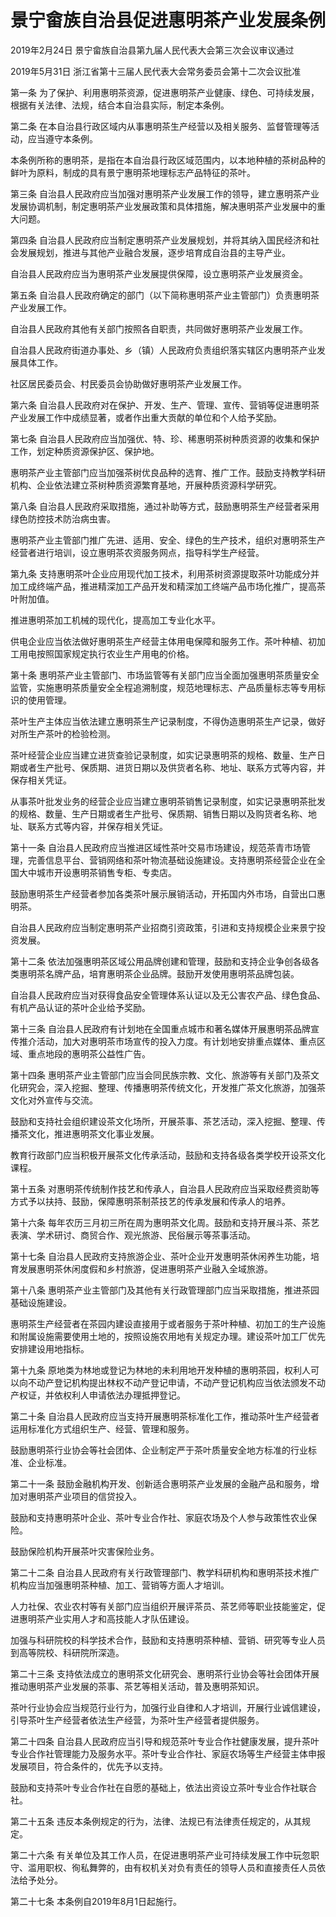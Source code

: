# 景宁畲族自治县促进惠明茶产业发展条例

2019年2月24日 景宁畲族自治县第九届人民代表大会第三次会议审议通过

2019年5月31日 浙江省第十三届人民代表大会常务委员会第十二次会议批准



第一条 为了保护、利用惠明茶资源，促进惠明茶产业健康、绿色、可持续发展，根据有关法律、法规，结合本自治县实际，制定本条例。

第二条 在本自治县行政区域内从事惠明茶生产经营以及相关服务、监督管理等活动，应当遵守本条例。

本条例所称的惠明茶，是指在本自治县行政区域范围内，以本地种植的茶树品种的鲜叶为原料，制成的具有景宁惠明茶地理标志产品特征的茶叶。

第三条 自治县人民政府应当加强对惠明茶产业发展工作的领导，建立惠明茶产业发展协调机制，制定惠明茶产业发展政策和具体措施，解决惠明茶产业发展中的重大问题。

第四条 自治县人民政府应当制定惠明茶产业发展规划，并将其纳入国民经济和社会发展规划，推进与其他产业融合发展，逐步培育成自治县的主导产业。

自治县人民政府应当为惠明茶产业发展提供保障，设立惠明茶产业发展资金。

第五条 自治县人民政府确定的部门（以下简称惠明茶产业主管部门）负责惠明茶产业发展工作。

自治县人民政府其他有关部门按照各自职责，共同做好惠明茶产业发展工作。

自治县人民政府街道办事处、乡（镇）人民政府负责组织落实辖区内惠明茶产业发展具体工作。

社区居民委员会、村民委员会协助做好惠明茶产业发展工作。

第六条 自治县人民政府对在保护、开发、生产、管理、宣传、营销等促进惠明茶产业发展工作中成绩显著，或者作出重大贡献的单位和个人给予奖励。

第七条 自治县人民政府应当加强优、特、珍、稀惠明茶树种质资源的收集和保护工作，划定种质资源保护区、保护地。

惠明茶产业主管部门应当加强茶树优良品种的选育、推广工作。鼓励支持教学科研机构、企业依法建立茶树种质资源繁育基地，开展种质资源科学研究。

第八条 自治县人民政府采取措施，通过补助等方式，鼓励惠明茶生产经营者采用绿色防控技术防治病虫害。

惠明茶产业主管部门推广先进、适用、安全、绿色的生产技术，组织对惠明茶生产经营者进行培训，设立惠明茶农资服务网点，指导科学生产经营。

第九条 支持惠明茶叶企业应用现代加工技术，利用茶树资源提取茶叶功能成分并加工成终端产品，推进精深加工产品开发和精深加工终端产品市场化推广，提高茶叶附加值。

推进惠明茶加工机械的现代化，提高加工专业化水平。

供电企业应当依法做好惠明茶生产经营主体用电保障和服务工作。茶叶种植、初加工用电按照国家规定执行农业生产用电的价格。

第十条 惠明茶产业主管部门、市场监管等有关部门应当全面加强惠明茶质量安全监管，实施惠明茶质量安全全程追溯制度，规范地理标志、产品质量标志等专用标识的使用管理。

茶叶生产主体应当依法建立惠明茶生产记录制度，不得伪造惠明茶生产记录，做好对所生产茶叶的检验检测。

茶叶经营企业应当建立进货查验记录制度，如实记录惠明茶的规格、数量、生产日期或者生产批号、保质期、进货日期以及供货者名称、地址、联系方式等内容，并保存相关凭证。

从事茶叶批发业务的经营企业应当建立惠明茶销售记录制度，如实记录惠明茶批发的规格、数量、生产日期或者生产批号、保质期、销售日期以及购货者名称、地址、联系方式等内容，并保存相关凭证。

第十一条 自治县人民政府应当推进区域性茶叶交易市场建设，规范茶青市场管理，完善信息平台、营销网络和茶叶物流基础设施建设。支持惠明茶经营企业在全国大中城市开设惠明茶销售专柜、专卖店。

鼓励惠明茶生产经营者参加各类茶叶展示展销活动，开拓国内外市场，自营出口惠明茶。

自治县人民政府应当制定惠明茶产业招商引资政策，引进和支持规模企业来景宁投资发展。

第十二条 依法加强惠明茶区域公用品牌创建和管理，鼓励和支持企业争创各级各类惠明茶名牌产品，培育惠明茶企业品牌。鼓励开发使用惠明茶品牌包装。

自治县人民政府应当对获得食品安全管理体系认证以及无公害农产品、绿色食品、有机产品认证的茶叶企业给予奖励。

第十三条 自治县人民政府有计划地在全国重点城市和著名媒体开展惠明茶品牌宣传推介活动，加大对惠明茶市场宣传的投入力度。有计划地安排重点媒体、重点区域、重点地段的惠明茶公益性广告。

第十四条 惠明茶产业主管部门应当会同民族宗教、文化、旅游等有关部门及茶文化研究会，深入挖掘、整理、传播惠明茶传统文化，开发推广茶文化旅游，加强茶文化对外宣传与交流。

鼓励和支持社会组织建设茶文化场所，开展茶事、茶艺活动，深入挖掘、整理、传播茶文化，推进惠明茶文化事业发展。

教育行政部门应当积极开展茶文化传承活动，鼓励和支持各级各类学校开设茶文化课程。

第十五条 对惠明茶传统制作技艺和传承人，自治县人民政府应当采取经费资助等方式予以扶持、鼓励，保障惠明茶制茶技艺的传承发展和传承人的培养。

第十六条 每年农历三月初三所在周为惠明茶文化周。鼓励和支持开展斗茶、茶艺表演、学术研讨、商贸合作、观光旅游、民俗展示等茶事活动。

第十七条 自治县人民政府支持旅游企业、茶叶企业开发惠明茶休闲养生功能，培育发展惠明茶休闲度假和乡村旅游，促进惠明茶产业融入全域旅游。

第十八条 惠明茶产业主管部门及其他有关行政管理部门应当采取措施，推进茶园基础设施建设。

惠明茶生产经营者在茶园内建设直接用于或者服务于茶叶种植、初加工的生产设施和附属设施需要使用土地的，按照设施农用地有关规定办理。建设茶叶加工厂优先安排建设用地指标。

第十九条 原地类为林地或登记为林地的未利用地开发种植的惠明茶园，权利人可以向不动产登记机构提出林权不动产登记申请，不动产登记机构应当依法颁发不动产权证，并依权利人申请依法办理抵押登记。

第二十条 自治县人民政府应当支持开展惠明茶标准化工作，推动茶叶生产经营者运用标准化方式组织生产、经营、管理和服务。

鼓励惠明茶行业协会等社会团体、企业制定严于茶叶质量安全地方标准的行业标准、企业标准。

第二十一条 鼓励金融机构开发、创新适合惠明茶产业发展的金融产品和服务，增加对惠明茶产业项目的信贷投入。

鼓励和支持惠明茶叶企业、茶叶专业合作社、家庭农场及个人参与政策性农业保险。

鼓励保险机构开展茶叶灾害保险业务。

第二十二条 自治县人民政府有关行政管理部门、教学科研机构和惠明茶技术推广机构应当加强惠明茶种植、加工、营销等方面人才培训。

人力社保、农业农村等有关部门应当组织开展评茶员、茶艺师等职业技能鉴定，促进惠明茶产业实用人才和高技能人才队伍建设。

加强与科研院校的科学技术合作，鼓励和支持惠明茶种植、营销、研究等专业人员到高等院校、科研院所深造。

第二十三条 支持依法成立的惠明茶文化研究会、惠明茶行业协会等社会团体开展推动惠明茶产业发展的茶事、茶艺等相关活动，普及惠明茶知识。

茶叶行业协会应当规范行业行为，加强行业自律和人才培训，开展行业诚信建设，引导茶叶生产经营者依法生产经营，为茶叶生产经营者提供服务。

第二十四条 自治县人民政府应当引导和规范茶叶专业合作社健康发展，提升茶叶专业合作社管理能力及服务水平。茶叶专业合作社、家庭农场等生产经营主体申报发展项目，符合条件的，优先予以支持。

鼓励和支持茶叶专业合作社在自愿的基础上，依法出资设立茶叶专业合作社联合社。

第二十五条 违反本条例规定的行为，法律、法规已有法律责任规定的，从其规定。

第二十六条 有关单位及其工作人员，在促进惠明茶产业可持续发展工作中玩忽职守、滥用职权、徇私舞弊的，由有权机关对负有责任的领导人员和直接责任人员依法给予处分。

第二十七条 本条例自2019年8月1日起施行。